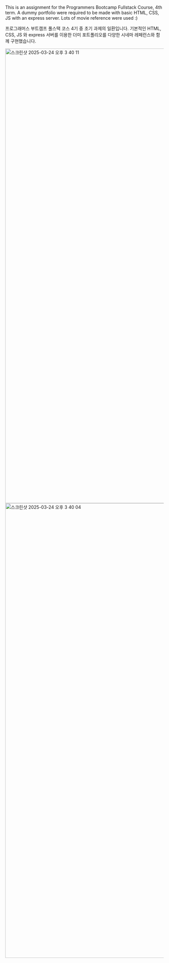 This is an assignment for the Programmers Bootcamp Fullstack Course, 4th term. A dummy portfolio were required to be made with basic HTML, CSS, JS with an express server. Lots of movie reference were used :)

프로그래머스 부트캠프 풀스택 코스 4기 중 초기 과제의 일환입니다. 기본적인 HTML, CSS, JS 와 express 서버를 이용한 더미 포트폴리오를 다양한 시네마 레페런스와 함께 구현했습니다.

<img width="1440" alt="스크린샷 2025-03-24 오후 3 40 11" src="https://github.com/user-attachments/assets/eaa1bb04-4663-4e29-b000-3acbdb25ca4a" />
<img width="1440" alt="스크린샷 2025-03-24 오후 3 40 04" src="https://github.com/user-attachments/assets/94fd452d-63e5-4bef-8869-1a96f7b06300" />
